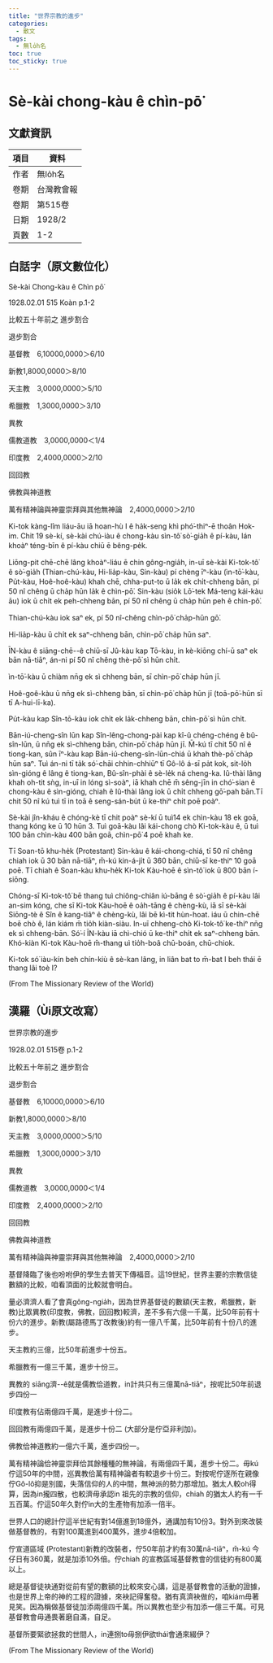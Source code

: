 ```yaml
---
title: "世界宗教的進步"
categories:
  - 散文
tags:
  - 無lo̍h名
toc: true
toc_sticky: true
---
```


# Sè-kài chong-kàu ê chìn-pō͘

## 文獻資訊

| 項目 | 資料 |
|---|---|
| 作者 | 無lo̍h名 |
| 卷期 | 台灣教會報 |
| 卷期 | 第515卷 |
| 日期 | 1928/2 |
| 頁數 | 1-2 |

## 白話字（原文數位化）

Sè-kài Chong-kàu ê Chìn pō͘

1928.02.01 515 Koàn p.1-2

比較五十年前之 進步割合

退步割合

基督教　6,10000,0000＞6/10

新教1,8000,0000＞8/10

天主教　3,0000,0000＞5/10

希臘教　1,3000,0000＞3/10

異教

儒教道教　3,0000,0000＜1/4

印度教　2,4000,0000＞2/10

回回教

佛教與神道教

萬有精神論與神靈崇拜與其他無神論　2,4000,0000＞2/10

Ki-tok kàng-lîm liáu-āu iā hoan-hù I ê ha̍k-seng khì phó͘-thiⁿ-ē thoân Hok-im. Chit 19 sè-kí, sè-kài chú-iàu ê chong-kàu sìn-tô͘ sò͘-gia̍h ê pí-kàu, lán khoàⁿ téng-bīn ê pí-kàu chiū ē bêng-pe̍k.

Liōng-pit chē-chē lâng khoàⁿ-liáu ē chin gông-ngia̍h, in-uī sè-kài Ki-tok-tô͘ ê sò͘-gia̍h (Thian-chú-kàu, Hi-lia̍p-kàu, Sin-kàu) pí chèng īⁿ-kàu (ìn-tō͘-kàu, Pu̍t-kàu, Hoê-hoê-kàu) khah chē, chha-put-to ū la̍k ek chi̍t-chheng bān, pí 50 nî chêng ū cha̍p hūn la̍k ê chìn-pō͘. Sin-kàu (sio̍k Lō͘-tek Má-teng kái-kàu āu) iok ū chi̍t ek peh-chheng bān, pí 50 nî chêng ū cha̍p hūn peh ê chìn-pô͘.

Thian-chú-kàu iok saⁿ ek, pí 50 nî-chêng chìn-pō͘ cha̍p-hūn gō͘.

Hi-lia̍p-kàu ū chi̍t ek saⁿ-chheng bān, chìn-pō͘ cha̍p hūn saⁿ.

ĪN-kàu ê siāng-chē--ê chiū-sī Jû-kàu kap Tō-kàu, in kè-kiōng chí-ū saⁿ ek bān nā-tiāⁿ, án-ni pí 50 nî chêng thè-pō͘ sì hūn chi̍t.

ìn-tō͘-kàu ū chiàm nn̄g ek sì chheng bān, sī chìn-pō͘ cha̍p hūn jī.

Hoê-goê-kàu ū nn̄g ek sì-chheng bān, sī chìn-pō͘ cha̍p hūn jī (toā-pō͘-hūn sī tī A-hui-lī-ka).

Pu̍t-kàu kap Sîn-tō-kàu iok chi̍t ek la̍k-chheng bān, chìn-pō͘ sì hūn chi̍t.

Bān-iú-cheng-sîn lūn kap Sîn-lêng-chong-pài kap kî-û chéng-chéng ê bû-sîn-lūn, ū nn̄g ek sì-chheng bān, chìn-pō͘ cha̍p hūn jī. M̄-kú tī chit 50 nî ê tiong-kan, sûn īⁿ-kàu kap Bān-iú-cheng-sîn-lūn-chiá ū khah thè-pō͘ cha̍p hūn saⁿ. Tuì án-ni tī ta̍k só͘-chāi chhin-chhiūⁿ tī Gô-lô á-sī pa̍t kok, sit-lo̍h sìn-gióng ê lâng ê tiong-kan, Bû-sîn-phài ê sè-le̍k ná cheng-ka. Iû-thài lâng khah oh-tit sǹg, in-uī in lóng sì-soàⁿ, iā khah chē m̄ sêng-jīn in chó͘-sian ê chong-kàu ê sìn-gióng, chiah ê Iû-thài lâng iok ū chi̍t chheng gō͘-pah bān.Tī chit 50 nî kú tuì tī in toā ê seng-sán-bu̍t ū ke-thiⁿ chi̍t poē poàⁿ.

Sè-kài jîn-kháu ê chóng-kè tī chit poàⁿ sè-kí ū tuì14 ek chìn-kàu 18 ek goā, thang kóng ke ū 10 hūn 3. Tuì goā-kàu lâi kái-chong chò Ki-tok-kàu ê, ū tuì 100 bān chìn-kàu 400 bān goā, chìn-pō͘ 4 poē khah ke.

Tī Soan-tō khu-he̍k (Protestant) Sin-kàu ê kái-chong-chiá, tī 50 nî chêng chiah iok ū 30 bān nā-tiāⁿ, m̄-kú kin-á-ji̍t ū 360 bān, chiū-sī ke-thiⁿ 10 goā poē. Tī chiah ê Soan-kàu khu-he̍k Ki-tok Kàu-hoē ê sìn-tô͘ iok ū 800 bān í-siōng.

Chóng-sī Ki-tok-tô͘ bē thang tuì chiông-chiân iú-bāng ê sò͘-gia̍h ê pí-kàu lâi an-sim kóng, che sī Ki-tok Kàu-hoē ê oa̍h-tāng ê chèng-kù, iā sī sè-kài Siōng-tè ê Sîn ê kang-tiâⁿ ê chèng-kù, lâi bē kì-tit hùn-hoat. iáu ū chin-chē boē chò ê, lán kiám m̄ tio̍h kiàn-siàu. In-uī chheng-chò Ki-tok-tô͘ ke-thiⁿ nn̄g ek sì chheng-bān. Só͘-í ĪN-kàu iā chì-chió ū ke-thiⁿ chi̍t ek saⁿ-chheng bān. Khó-kiàn Ki-tok Kàu-hoē m̄-thang uì tio̍h-boâ chū-boán, chū-chiok.

Ki-tok só͘ iàu-kín beh chín-kiù ê sè-kan lâng, in liân bat to m̄-bat I beh thái ē thang lâi toè I?

(From The Missionary Review of the World)

## 漢羅（Ùi原文改寫）

世界宗教的進步

1928.02.01 515卷 p.1-2

比較五十年前之 進步割合

退步割合

基督教　6,10000,0000＞6/10

新教1,8000,0000＞8/10

天主教　3,0000,0000＞5/10

希臘教　1,3000,0000＞3/10

異教

儒教道教　3,0000,0000＜1/4

印度教　2,4000,0000＞2/10

回回教

佛教與神道教

萬有精神論與神靈崇拜與其他無神論　2,4000,0000＞2/10

基督降臨了後也吩咐伊的學生去普天下傳福音。這19世紀，世界主要的宗教信徒數額的比較，咱看頂面的比較就會明白。

量必濟濟人看了會真gông-ngia̍h，因為世界基督徒的數額(天主教，希臘教，新教)比眾異教(印度教，佛教，回回教)較濟，差不多有六億一千萬，比50年前有十份六的進步。新教(屬路德馬丁改教後)約有一億八千萬，比50年前有十份八的進步。

天主教約三億，比50年前進步十份五。

希臘教有一億三千萬，進步十份三。

異教的 siāng濟--ê就是儒教佮道教，in計共只有三億萬nā-tiāⁿ，按呢比50年前退步四份一

印度教有佔兩億四千萬，是進步十份二。

回回教有兩億四千萬，是進步十份二 (大部分是佇亞非利加)。

佛教佮神道教約一億六千萬，進步四份一。

萬有精神論佮神靈崇拜佮其餘種種的無神論，有兩億四千萬，進步十份二。毋kú佇這50年的中間，巡異教佮萬有精神論者有較退步十份三。對按呢佇逐所在親像佇Gô-lô抑是別國，失落信仰的人的中間，無神派的勢力那增加。猶太人較oh得算，因為in攏四散，也較濟毋承認in 祖先的宗教的信仰，chiah 的猶太人約有一千五百萬。佇這50年久對佇in大的生產物有加添一倍半。

世界人口的總計佇這半世紀有對14億進到18億外，通講加有10份3。對外到來改裝做基督教的，有對100萬進到400萬外，進步4倍較加。

佇宣道區域 (Protestant)新教的改裝者，佇50年前才約有30萬nā-tiāⁿ，m̄-kú 今仔日有360萬，就是加添10外倍。佇chiah 的宣教區域基督教會的信徒約有800萬以上。

總是基督徒袂通對從前有望的數額的比較來安心講，這是基督教會的活動的證據，也是世界上帝的神的工程的證據，來袂記得奮發。猶有真濟袂做的，咱kiám毋著見笑。因為稱做基督徒加添兩億四千萬。所以異教也至少有加添一億三千萬。可見基督教會毋通畏著磨自滿，自足。

基督所要緊欲拯救的世間人，in連捌to毋捌伊欲thái會通來綴伊？

(From The Missionary Review of the World)
